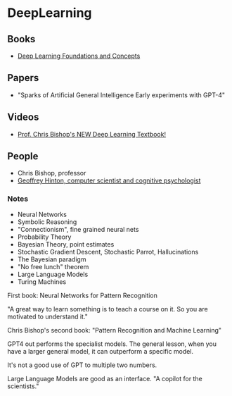 # DeepLearning

## Books

- [Deep Learning Foundations and Concepts](https://www.bishopbook.com/)

## Papers

- "Sparks of Artificial General Intelligence Early experiments with GPT-4"

## Videos

- [Prof. Chris Bishop's NEW Deep Learning Textbook!](https://www.youtube.com/watch?v=kuvFoXzTK3E)

## People

- Chris Bishop, professor
- [Geoffrey Hinton, computer scientist and cognitive psychologist](https://www.cs.toronto.edu/~hinton/nntut.html)

### Notes

- Neural Networks
- Symbolic Reasoning
- "Connectionism", fine grained neural nets
- Probability Theory
- Bayesian Theory, point estimates
- Stochastic Gradient Descent, Stochastic Parrot, Hallucinations
- The Bayesian paradigm
- "No free lunch" theorem
- Large Language Models
- Turing Machines

First book: Neural Networks for Pattern Recognition

"A great way to learn something is to teach a course on it. So you are motivated to understand it."

Chris Bishop's second book: "Pattern Recognition and Machine Learning"

GPT4 out performs the specialist models. The general lesson, when you have a larger general model, it can outperform a specific model.

It's not a good use of GPT to multiple two numbers.

Large Language Models are good as an interface. "A copilot for the scientists."
